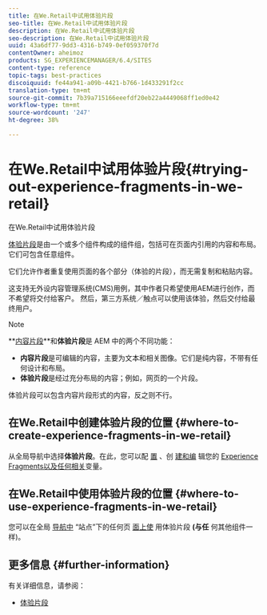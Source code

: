 ```yaml
---
title: 在We.Retail中试用体验片段
seo-title: 在We.Retail中试用体验片段
description: 在We.Retail中试用体验片段
seo-description: 在We.Retail中试用体验片段
uuid: 43a6df77-9dd3-4316-b749-0ef059370f7d
contentOwner: aheimoz
products: SG_EXPERIENCEMANAGER/6.4/SITES
content-type: reference
topic-tags: best-practices
discoiquuid: fe44a941-a09b-4421-b766-1d433291f2cc
translation-type: tm+mt
source-git-commit: 7b39a715166eeefdf20eb22a4449068ff1ed0e42
workflow-type: tm+mt
source-wordcount: '247'
ht-degree: 38%

---
```



# 在We.Retail中试用体验片段{#trying-out-experience-fragments-in-we-retail}

在We.Retail中试用体验片段

[体验片段](/help/sites-authoring/experience-fragments.md)是由一个或多个组件构成的组件组，包括可在页面内引用的内容和布局。它们可包含任意组件。

它们允许作者重复使用页面的各个部分（体验的片段），而无需复制和粘贴内容。

这支持无外设内容管理系统(CMS)用例，其中作者只希望使用AEM进行创作，而不希望将交付给客户。 然后，第三方系统／触点可以使用该体验，然后交付给最终用户。

>[!NOTE]
>
>**[内容片段](/help/sites-developing/we-retail-content-fragments.md)**和&#x200B;**体验片段**是 AEM 中的两个不同功能：
>
>* **内容片段**&#x200B;是可编辑的内容，主要为文本和相关图像。它们是纯内容，不带有任何设计和布局。
>* **体验片段**&#x200B;是经过充分布局的内容；例如，网页的一个片段。

>
>
体验片段可以包含内容片段形式的内容，反之则不行。

## 在We.Retail中创建体验片段的位置 {#where-to-create-experience-fragments-in-we-retail}

从全局导航中选择&#x200B;**体验片段**。在此，您可以配 [置](/help/sites-authoring/experience-fragments.md#creating-an-experience-fragment) 、创 [建和编](/help/sites-authoring/experience-fragments.md#editing-your-experience-fragment) 辑您的 [Experience Fragments以及任何相关](/help/sites-authoring/experience-fragments.md#creating-an-experience-fragment-variation)变量。

## 在We.Retail中使用体验片段的位置 {#where-to-use-experience-fragments-in-we-retail}

您可以在全局 [导航中](/help/sites-authoring/experience-fragments.md#using-your-experience-fragment) “站点”下的任何页 [面上使](/help/sites-authoring/editing-content.md) 用体验片段 **(与任** 何其他组件一样)。

## 更多信息 {#further-information}

有关详细信息，请参阅：

* [体验片段](/help/sites-authoring/experience-fragments.md)

